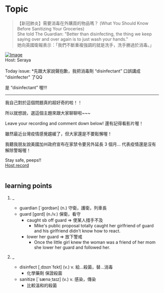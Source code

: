 # Topic

> 【新冠肺炎】需要消毒在外購買的物品嗎？ (What You Should Know Before Sanitizing Your Groceries) <br>
> She told The Guardian: "Better than disinfecting, the thing we keep saying over and over again is to just wash your hands." <br>
> 她向英國衛報表示：「我們不斷重複強調的就是洗手，洗手勝過於消毒。」 <br>

[![Image](https://cdn.voicetube.com/assets/thumbnails/X3PagDUvdMI.jpg)](https://www.youtube.com/embed/X3PagDUvdMI?rel=0&showinfo=0&cc_load_policy=0&controls=1&autoplay=1&iv_load_policy=3&playsinline=1&wmode=transparent&start=218&end=225&enablejsapi=1&origin=https://tw.voicetube.com&widgetid=1)<br>
Host: Seraya  
<br>Today issue: *先跟大家說聲抱歉，我把消毒劑 “disinfectant” 口誤講成 “disinfecter" 了QQ

是 “disinfectant” 喔!!!

---

我自己對於這個問題真的超好奇的啦！！

所以就想說，選這個主題來跟大家聊聊啦~~~

Leave your recording and comment down below! 還有記得看影片喔！

雖然最近台灣疫情感覺趨緩了，但大家還是不要鬆懈喔！

我聽我朋友說美國加州政府宣布在家禁令要另外延長 3 個月... 代表疫情還是沒有解除警報喔！

Stay safe, peeps!!
<br>
[Host record](https://cdn.voicetube.com/tmp/everyday_records/seraya.chen/4225.mp3)
<br><br>
## learning points
1. _
	* guardian  [ˋgɑrdɪən] (n.) 守衛，護衛，列車長
	* guard  [gɑrd] (n./v.)  保衛，看守
		- caught sb off guard => 使某人措手不及
			+ Mike's public proposal totally caught her girlfriend of guard and his girlfriend didn't know how to react. 
		- lower her guard  => 放下警戒
			+ Once the little girl knew the woman was a friend of her mom she lower her guard and followed her.

2. _
	* disinfect  [͵dɪsɪnˋfɛkt] (v.) v. 給…殺菌，替…消毒 
		+ 化學藥劑 保證殺菌
	* sanitize  [ˋsænə͵taɪz] (v.) v. 感染，傳染 
		+ 比較溫和的殺菌

